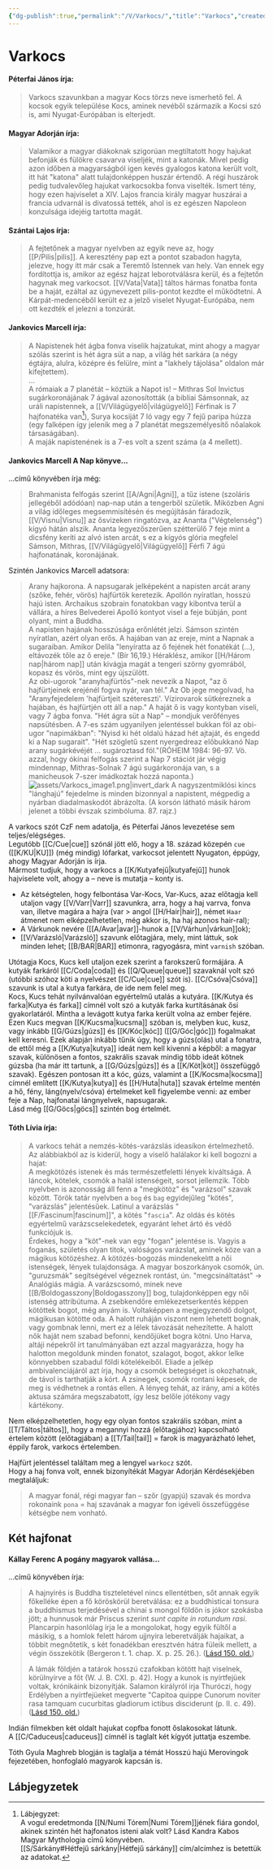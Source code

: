```yaml
---
{"dg-publish":true,"permalink":"/V/Varkocs/","title":"Varkocs","created":"2024-05-08T15:40","updated":"2024-05-13T03:26"}
---
```



# Varkocs

#### Péterfai János írja:

> Varkocs szavunkban a magyar Kocs törzs neve ismerhető fel. A kocsok egyik települése Kocs, aminek nevéből származik a Kocsi szó is, ami Nyugat-Európában is elterjedt.  

#### Magyar Adorján írja:

> Valamikor a magyar diákoknak szigorúan megtiltatott hogy hajukat befonják és fülökre csavarva viseljék, mint a katonák. Mivel pedig azon időben a magyarságból igen kevés gyalogos katona került volt, itt hát "katona" alatt tulajdonképpen huszár értendő. A régi huszárok pedig tudvalevőleg hajukat varkocsokba fonva viselték. Ismert tény, hogy ezen hajviselet a XIV. Lajos francia király magyar huszárai a francia udvarnál is divatossá tették, ahol is ez egészen Napoleon konzulsága idejéig tartotta magát.  

#### Szántai Lajos írja: 

> A fejtetőnek a magyar nyelvben az egyik neve az, hogy [[P/Pilis\|pilis]]. A keresztény pap ezt a pontot szabadon hagyta, jelezve, hogy itt már csak a Teremtő Istennek van hely. Van ennek egy fordítottja is, amikor az egész hajzat leborotválásra kerül, és a fejtetőn hagynak meg varkocsot. [[V/Vata\|Vata]] táltos hármas fonatba fonta be a haját, ezáltal az úgynevezett pilis-pontot kezdte el működtetni. A Kárpát-medencéből került ez a jelző viselet Nyugat-Európába, nem ott kezdték el jelezni a tonzúrát.  

#### Jankovics Marcell írja:

> A Napistenek hét ágba fonva viselik hajzatukat, mint ahogy a magyar szólás szerint is hét ágra süt a nap, a világ hét sarkára (a négy égtájra, alulra, középre és felülre, mint a "lakhely tájolása" oldalon már kifejtettem).  
> ...  
> A rómaiak a 7 planétát – köztük a Napot is! – Mithras Sol Invictus sugárkoronájának 7 ágával azonosították (a bibliai Sámsonnak, az uráli napistennek, a [[V/Világügyelő\|világügyelő]] Férfinak is 7 hajfonatéka van[^1]), Surya kocsiját 7 ló vagy egy 7 fejű paripa húzza (egy falképen így jelenik meg a 7 planétát megszemélyesítő nőalakok társaságában).  
> A maják napistenének is a 7-es volt a szent száma (a 4 mellett).  

#### Jankovics Marcell A Nap könyve...

...című könyvében írja még:  
> Brahmanista felfogás szerint [[A/Agni\|Agni]], a tűz istene (szoláris jellegéből adódóan) nap-nap után a tengerből születik. Miközben Agni a világ időleges megsemmisítésén és megújításán fáradozik, [[V/Visnu\|Visnu]] az ősvizeken ringatózva, az Ananta ("Végtelenség") kígyó hátán alszik. Ananta legyezőszerűen szétterülő 7 feje mint a dicsfény keríti az alvó isten arcát, s ez a kígyós glória megfelel Sámson, Mithras, [[V/Világügyelő\|Világügyelő]] Férfi 7 ágú hajfonatának, koronájának.  

Szintén Jankovics Marcell adatsora:  
> Arany hajkorona. A napsugarak jelképeként a napisten arcát arany (szőke, fehér, vörös) hajfürtök keretezik. Apollón nyíratlan, hosszú hajú isten. Archaikus szobrain fonatokban vagy kibontva terül a vállára, a híres Belvederei Apolló kontyot visel a feje búbján, pont olyant, mint a Buddha.  
> A napisten hajának hosszúsága erőnlétét jelzi. Sámson szintén nyíratlan, azért olyan erős. A hajában van az ereje, mint a Napnak a sugaraiban. Amikor Delila "lenyíratta az ő fejének hét fonatékát (...), eltávozék tőle az ő ereje." (Bír 16,19.) Héraklész, amikor [[H/Három nap\|három nap]] után kivágja magát a tengeri szörny gyomrából, kopasz és vörös, mint egy újszülött.  
> Az obi-ugorok "aranyhajfürtös"-nek nevezik a Napot, "az ő hajfürtjeinek erejénél fogva nyár, van tél." Az Ob jege megolvad, ha "Aranyfejedelem 'hajfürtjeit szétereszti'. Vízirovarok sütkéreznek a hajában, és hajfürtjén ott áll a nap." A haját ő is vagy kontyban viseli, vagy 7 ágba fonva. "Hét ágra süt a Nap" – mondjuk verőfényes napsütésben. A 7-es szám ugyanilyen jelentéssel bukkan föl az obi-ugor "napimákban": "Nyisd ki hét oldalú házad hét ajtaját, és engedd ki a Nap sugarait". "Hét szögletű szent nyergedreaz előbukkanó Nap arany sugárkévéjét ... sugároztasd föl."(RÓHEIM 1984: 96-97. Vö. azzal, hogy ókínai felfogás szerint a Nap 7 stációt jár végig mindennap, Mithras-Solnak 7 ágú sugárkoronája van, s a manicheusok 7-szer imádkoztak hozzá naponta.)  
> ![assets/Varkocs_image1.png|invert_dark](/img/user/V/assets/Varkocs_image1.png)
> A nagyszentmiklósi kincs "lánghajú" fejedelme is minden bizonnyal a napistent, mégpedig a nyárban diadalmaskodót ábrázolta. (A korsón látható másik három jelenet a többi évszak szimbóluma. 87. rajz.)  

A varkocs szót CzF nem adatolja, és Péterfai János levezetése sem teljes/elégséges.  
Legutóbb [[C/Cue\|cue]] szónál jött elő, hogy a 18. század közepén `cue` ([[K/KU\|KU]]) (még mindig) lófarkat, varkocsot jelentett Nyugaton, éppúgy, ahogy Magyar Adorján is írja.  
Mármost tudjuk, hogy a varkocs a [[K/Kutyafejű\|kutyafejű]] hunok hajviselete volt, ahogy a – neve is mutatja – konty is.  
- Az kétségtelen, hogy felbontása Var-Kocs, Var-Kucs, azaz előtagja kell utaljon vagy [[V/Varr\|Varr]] szavunkra, arra, hogy a haj varrva, fonva van, illetve magára a hajra (var > angol [[H/Hair\|hair]], német `Haar` átmenet nem elképzelhetetlen, még akkor is, ha haj azonos hair-ral);  
- A Várkunok nevére ([[A/Avar\|avar]]-hunok a [[V/Várhun\|várkun]]ok);  
- [[V/Varázsló\|Varázsló]] szavunk előtagjára, mely, mint láttuk, sok minden lehet; [[B/BAR\|BAR]] etimonra, ragyogásra, mint `varnish` szóban.  

Utótagja Kocs, Kucs kell utaljon ezek szerint a farokszerű formájára. A kutyák farkáról [[C/Coda\|coda]] és [[Q/Queue\|queue]] szavaknál volt szó (utóbbi szóhoz köti a nyelvészet [[C/Cue\|cue]] szót is). [[C/Csóva\|Csóva]] szavunk is utal a kutya farkára, de ide nem felel meg.  
Kocs, Kucs tehát nyilvánvalóan egyértelmű utalás a kutyára. [[K/Kutya és farka\|Kutya és farka]] címnél volt szó a kutyák farka kurtításának ősi gyakorlatáról. Mintha a levágott kutya farka került volna az ember fejére.  
Ezen Kucs megvan [[K/Kucsma\|kucsma]] szóban is, melyben kuc, kusz, vagy inkább [[G/Gúzs\|gúzs]] és [[K/Kóc\|kóc]] ([[G/Góc\|góc]]) fogalmakat kell keresni. Ezek alapján inkább tűnik úgy, hogy a gúzs(olás) utal a fonatra, de ettől még a [[K/Kutya\|kutya]] ideát nem kell kivenni a képből: a magyar szavak, különösen a fontos, szakrális szavak mindig több ideát kötnek gúzsba (ha már itt tartunk, a [[G/Gúzs\|gúzs]] és a [[K/Köt\|köt]] összefüggő szavak). Egészen pontosan itt a kóc, gúzs, valamint a [[K/Kocsma\|kocsma]] címnél említett [[K/Kutya\|kutya]] és [[H/Huta\|huta]] szavak értelme mentén a hő, fény, láng(nyelv/csóva) értelmeket kell figyelembe venni: az ember feje a Nap, hajfonatai lángnyelvek, napsugarak.  
Lásd még [[G/Göcs\|göcs]] szintén bog értelmét.  

#### Tóth Lívia írja:

> A varkocs tehát a nemzés-kötés-varázslás ideasíkon értelmezhető. Az alábbiakból az is kiderül, hogy a viselő halálakor ki kell bogozni a hajat:  
> A megkötözés istenek és más természetfeletti lények kiváltsága. A láncok, kötelek, csomók a halál istenségeit, sorsot jellemzik. Több nyelvben is azonosság áll fenn a "megkötöz" és "varázsol" szavak között. Török tatár nyelvben a `bog` és `bag` egyidejűleg "kötés", "varázslás" jelentésűek. Latinul a varázslás "[[F/Fascinum\|fascinum]]", a kötés "`fascia`". Az oldás és kötés egyértelmű varázscselekedetek, egyaránt lehet ártó és védő funkciójuk is.  
> Érdekes, hogy a "köt"-nek van egy "fogan" jelentése is. Vagyis a foganás, születés olyan titok, valóságos varázslat, aminek köze van a mágikus kötözéshez. A kötözés-bogozás mindenekelıtt a női istenségek, lények tulajdonsága. A magyar boszorkányok csomók, ún. "guruzsmák" segítségével végeznek rontást, ún. "megcsináltatást" → Analógiás mágia. A varázscsomó, minek neve [[B/Boldogasszony\|Boldogasszony]] bog, tulajdonképpen egy női istenség attribútuma. A zsebkendőre emlékezetserkentés képpen kötöttek bogot, még anyám is. Voltaképpen a megjegyzendő dolgot, mágikusan kötötte oda. A halott ruháján viszont nem lehetett bognak, vagy gombnak lenni, mert ez a lélek távozását nehezítette. A halott nők haját nem szabad befonni, kendőjüket bogra kötni. Uno Harva, altáji népekről írt tanulmányában ezt azzal magyarázza, hogy ha halotton megoldunk minden fonatot, szalagot, bogot, akkor lelke könnyebben szabadul földi kötelékeiből. Eliade a jelkép ambivalenciájáról azt írja, hogy a csomók betegséget is okozhatnak, de távol is tarthatják a kórt. A zsinegek, csomók rontani képesek, de meg is védhetnek a rontás ellen. A lényeg tehát, az irány, ami a kötés aktusa számára megszabatott, így lesz belőle jótékony vagy kártékony.  

Nem elképzelhetetlen, hogy egy olyan fontos szakrális szóban, mint a [[T/Táltos\|táltos]], hogy a megannyi hozzá (előtagjához) kapcsolható értelem között (előtagjában) a [[T/Tail\|tail]] = farok is magyarázható lehet, éppily farok, varkocs értelemben.  

Hajfürt jelentéssel találtam meg a lengyel `warkocz` szót.  
Hogy a haj fonva volt, ennek bizonyítékát Magyar Adorján Kérdésekjében megtaláljuk:  
> A magyar fonál, régi magyar fan – szőr (gyapjú) szavak és mordva rokonaink `pona` = haj szavának a magyar fon igéveli összefüggése kétségbe nem vonható.

## Két hajfonat

#### Kállay Ferenc A pogány magyarok vallása...

...című könyvében írja:
> A hajnyirés is Buddha tiszteletével nincs ellentétben, sőt annak egyik főkelléke épen a fő köröskörül beretválása: ez a buddhisticai tonsura a buddhismus terjedésével a chinai s mongol földön is jókor szokásba jött; a hunnusok már Priscus szerint *sunt capite in rotundum rasi*. Plancarpin hasonlólag irja le a mongolokat, hogy egyik fültől a másikig, s a homlok felett három ujjnyira leberetválják hajaikat, a többit megnőtetik, s két fonadékban eresztvén hátra füleik mellett, a végin összekötik (Bergeron t. 1. chap. X. p. 25. 26.). ([Lásd 150. old.](zotero://open-pdf/library/items/DFI47XPY?page=150&annotation=SNPJH94J))
> 
> A lámák földjén a tatárok hosszú czafokban kötött hajt viselnek, körülnyírve a főt (W. J. B. CXI. p. 42). Hogy a kunok is nyírtfejüek voltak, krónikáink bizonyítják. Salamon királyról irja Thuróczi, hogy Erdélyben a nyírtfejüeket megverte "Capitoa quippe Cunorum noviter rasa tamquam cucurbitas gladiorum ictibus disciderunt (p. II. c. 49). ([Lásd 150. old.](zotero://open-pdf/library/items/DFI47XPY?page=150&annotation=5QVHGWGB))  

Indián filmekben két oldalt hajukat copfba fonott őslakosokat látunk.  
A [[C/Caduceus\|caduceus]] címnél is taglalt két kígyót juttatja eszembe.  

Tóth Gyula Maghreb blogján is taglalja a témát Hosszú hajú Merovingok fejezetében, honfoglaló magyarok kapcsán is.  

## Lábjegyzetek

[^1]: Lábjegyzet:  
A vogul eredetmonda [[N/Numi Tórem\|Numi Tórem]]jének fiára gondol, akinek szintén hét hajfonatos isteni alak volt? Lásd Kandra Kabos Magyar Mythologia című könyvében.  
[[S/Sárkány#Hétfejű sárkány\|Hétfejű sárkány]] cím/alcímhez is betettük az adatokat.  